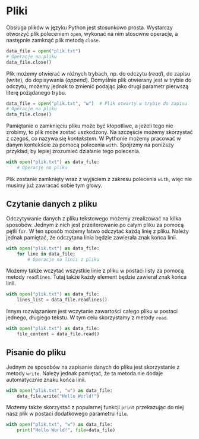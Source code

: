 # Pliki

Obsługa plików w języku Python jest stosunkowo prosta. Wystarczy otworzyć plik poleceniem `open`, wykonać na nim stosowne operacje, a następnie zamknąć plik metodą `close`.

```python
data_file = open("plik.txt")
# Operacje na pliku
data_file.close()
```

Plik możemy otwierać w różnych trybach, np. do odczytu (*read*), do zapisu (*write*), do dopisywania (*append*). Domyślnie plik otwierany jest w trybie do odczytu, możemy jednak to zmienić podając jako drugi parametr pierwszą literę pożądanego trybu.

```python
data_file = open("plik.txt", "w")  # Plik otwarty w trybie do zapisu
# Operacje na pliku
data_file.close()
```

Pamiętanie o zamknięciu pliku może być kłopotliwe, a jeżeli tego nie zrobimy, to plik może zostać uszkodzony. Na szczęście możemy skorzystać z czegoś, co nazywa się *kontekstem*. W Pythonie możemy pracować w danym kontekście za pomocą polecenia `with`. Spójrzmy na poniższy przykład, by lepiej zrozumieć działanie tego polecenia.

```python
with open("plik.txt") as data_file:
    # Operacje na pliku
```

Plik zostanie zamknięty wraz z wyjściem z zakresu polecenia `with`, więc nie musimy już zawracać sobie tym głowy.

## Czytanie danych z pliku

Odczytywanie danych z pliku tekstowego możemy zrealizować na kilka sposobów. Jednym z nich jest przeiterowanie po całym pliku za pomocą pętli `for`. W ten sposób możemy łatwo odczytać każdą linię z pliku. Należy jednak pamiętać, że odczytana linia będzie zawierała znak końca linii.

```python
with open("plik.txt") as data_file:
    for line in data_file:
        # Operacje na linii z pliku
```

Możemy także wczytać wszystkie linie z pliku w postaci listy za pomocą metody `readlines`. Tutaj także każdy element będzie zawierał znak końca linii.

```python
with open("plik.txt") as data_file:
    lines_list = data_file.readlines()
```

Innym rozwiązaniem jest wczytanie zawartości całego pliku w postaci jednego, długiego tekstu. W tym celu skorzystamy z metody `read`.

```python
with open("plik.txt") as data_file:
    file_content = data_file.read()
```

## Pisanie do pliku

Jednym ze sposobów na zapisanie danych do pliku jest skorzystanie z metody `write`. Należy jednak pamiętać, że ta metoda nie dodaje automatycznie znaku końca linii.

```python
with open("plik.txt", "w") as data_file:
    data_file.write("Hello World!")
```

Możemy także skorzystać z popularnej funkcji `print` przekazując do niej nasz plik w postaci dodatkowego parametru `file`.

```python
with open("plik.txt", "w") as data_file:
    print("Hello World!", file=data_file)
```

